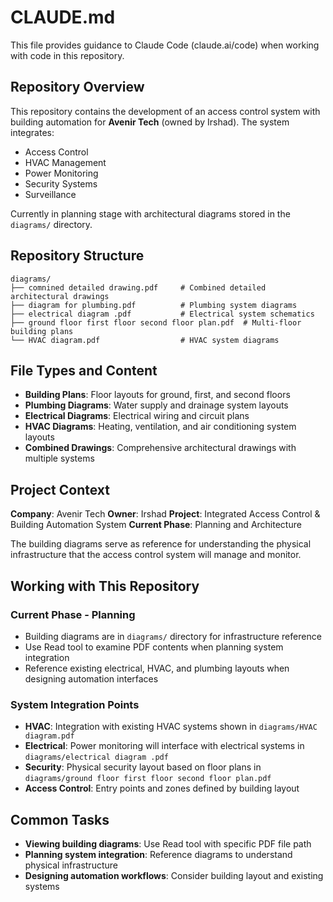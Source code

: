# CLAUDE.md

This file provides guidance to Claude Code (claude.ai/code) when working with code in this repository.

## Repository Overview

This repository contains the development of an access control system with building automation for **Avenir Tech** (owned by Irshad). The system integrates:

- Access Control
- HVAC Management
- Power Monitoring
- Security Systems
- Surveillance

Currently in planning stage with architectural diagrams stored in the `diagrams/` directory.

## Repository Structure

```
diagrams/
├── comnined detailed drawing.pdf     # Combined detailed architectural drawings
├── diagram for plumbing.pdf          # Plumbing system diagrams
├── electrical diagram .pdf           # Electrical system schematics
├── ground floor first floor second floor plan.pdf  # Multi-floor building plans
└── HVAC diagram.pdf                  # HVAC system diagrams
```

## File Types and Content

- **Building Plans**: Floor layouts for ground, first, and second floors
- **Plumbing Diagrams**: Water supply and drainage system layouts
- **Electrical Diagrams**: Electrical wiring and circuit plans
- **HVAC Diagrams**: Heating, ventilation, and air conditioning system layouts
- **Combined Drawings**: Comprehensive architectural drawings with multiple systems

## Project Context

**Company**: Avenir Tech
**Owner**: Irshad
**Project**: Integrated Access Control & Building Automation System
**Current Phase**: Planning and Architecture

The building diagrams serve as reference for understanding the physical infrastructure that the access control system will manage and monitor.

## Working with This Repository

### Current Phase - Planning
- Building diagrams are in `diagrams/` directory for infrastructure reference
- Use Read tool to examine PDF contents when planning system integration
- Reference existing electrical, HVAC, and plumbing layouts when designing automation interfaces

### System Integration Points
- **HVAC**: Integration with existing HVAC systems shown in `diagrams/HVAC diagram.pdf`
- **Electrical**: Power monitoring will interface with electrical systems in `diagrams/electrical diagram .pdf`
- **Security**: Physical security layout based on floor plans in `diagrams/ground floor first floor second floor plan.pdf`
- **Access Control**: Entry points and zones defined by building layout

## Common Tasks

- **Viewing building diagrams**: Use Read tool with specific PDF file path
- **Planning system integration**: Reference diagrams to understand physical infrastructure
- **Designing automation workflows**: Consider building layout and existing systems